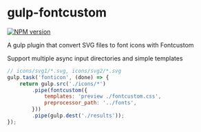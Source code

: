 # gulp-fontcustom

[![NPM version][npm-image]][npm-url]

A gulp plugin that convert SVG files to font icons with Fontcustom

Support multiple async input directories and simple templates

```javascript
// icons/svg1/*.svg, icons/svg2/*.svg
gulp.task('fonticon', (done) => {
    return gulp.src('./icons/*')
        .pipe(fontcustom({
            templates: 'preview ./fontcustom.css',
            preprocessor_path: '../fonts',
        }))
        .pipe(gulp.dest('./results'));
});
```

[npm-url]: https://npmjs.org/package/gulp_fontcustom
[npm-image]: https://img.shields.io/npm/v/gulp_fontcustom.svg
[FontCustom]: https://github.com/FontCustom/fontcustom
